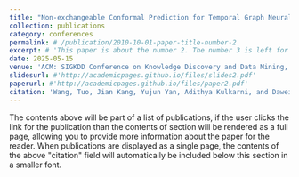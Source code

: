 ```yaml
---
title: "Non-exchangeable Conformal Prediction for Temporal Graph Neural Networks"
collection: publications
category: conferences
permalink: # /publication/2010-10-01-paper-title-number-2
excerpt: # 'This paper is about the number 2. The number 3 is left for future work.'
date: 2025-05-15
venue: 'ACM: SIGKDD Conference on Knowledge Discovery and Data Mining, August 2025'
slidesurl: #'http://academicpages.github.io/files/slides2.pdf'
paperurl: #'http://academicpages.github.io/files/paper2.pdf'
citation: 'Wang, Tuo, Jian Kang, Yujun Yan, Adithya Kulkarni, and Dawei Zhou. "Non-exchangeable Conformal Prediction for Temporal Graph Neural Networks." In Proceedings of the 31st ACM SIGKDD Conference on Knowledge Discovery and Data Mining V. 2, pp. 3031-3042. 2025.'
---
```


The contents above will be part of a list of publications, if the user clicks the link for the publication than the contents of section will be rendered as a full page, allowing you to provide more information about the paper for the reader. When publications are displayed as a single page, the contents of the above "citation" field will automatically be included below this section in a smaller font.